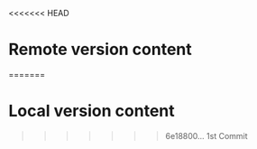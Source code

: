 <<<<<<< HEAD
# Remote version content
=======
# Local version content
>>>>>>> 6e18800... 1st Commit
